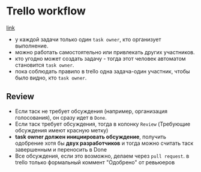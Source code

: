 
# Trello workflow

[link](https://trello.com/b/6Qve2Rz7/задачи)

- у каждой задачи только один `task owner`, кто организует выполнение. 
- можно работать самостоятельно или привлекать других участников. 
- кто угодно может создать задачу - тогда этот человек автоматом становится `task owner`. 
- пока соблюдать правило в trello одна задача-один участник, чтобы  было видно, кто `task owner`. 

## Review

- Если таск не требует обсуждения (например, организация голосования), он сразу идет в `Done`.
- Если таск требует обсуждения, тогда в колонку `Review` (Требующие обсуждения имеют красную метку)
- **task owner должен инициировать обсуждение**, получить одобрение хотя бы **двух разработчиков** и тогда можно считать таск завершенным и переносить в Done
- Все обсуждения, если это возможно, делаем через `pull request`. в trello только формальный коммент "Одобрено" от ревьюеров
